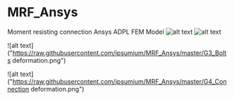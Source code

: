 # MRF_Ansys
Moment resisting connection Ansys ADPL FEM Model 
![alt text](https://raw.githubusercontent.com/ipsumium/MRF_Ansys/master/G1_Zoom_in.png)
![alt text](https://raw.githubusercontent.com/ipsumium/MRF_Ansys/master/G2_Constrains_Forces.png)

![alt text]("https://raw.githubusercontent.com/ipsumium/MRF_Ansys/master/G3_Bolts deformation.png")

![alt text]("https://raw.githubusercontent.com/ipsumium/MRF_Ansys/master/G4_Connection deformation.png")
